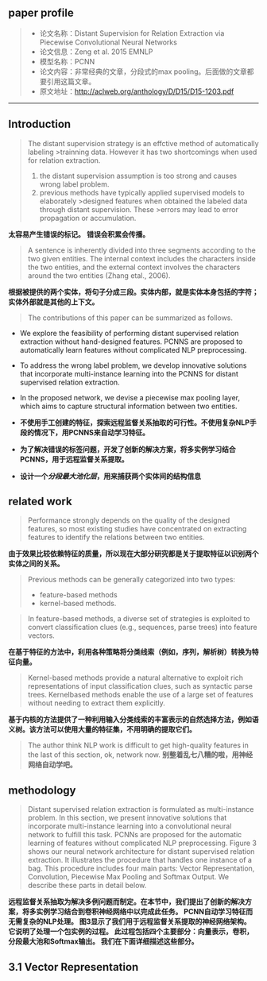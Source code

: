 ## paper profile
>- 论文名称：Distant Supervision for Relation Extraction via Piecewise Convolutional Neural Networks
>- 论文信息：Zeng et al. 2015 EMNLP
>- 模型名称：PCNN
>- 论文内容：非常经典的文章，分段式的max pooling。后面做的文章都要引用这篇文章。
>- 原文地址：http://aclweb.org/anthology/D/D15/D15-1203.pdf
___
## Introduction  
>The distant supervision strategy is an effctive method of automatically labeling >trainning data. However it has two shortcomings when used for relation extraction.
>  1. the distant supervision assumption is too strong and causes wrong label problem.
>  2. previous methods have typically applied supervised models to elaborately >designed features when obtained the labeled data through distant supervision. These >errors may lead to error propagation or accumulation.  

  **太容易产生错误的标记。**
  **错误会积累会传播。**

>A sentence is inherently divided into three segments according to the two given entities. The internal context includes the characters inside
the two entities, and the external context involves the characters around the two entities (Zhang etal., 2006).

**根据被提供的两个实体，将句子分成三段。实体内部，就是实体本身包括的字符；实体外部就是其他的上下文。**

>The contributions of this paper can be summarized as follows.  
  - We explore the feasibility of performing distant supervised relation extraction without hand-designed features. PCNNS are proposed to automatically learn features without complicated NLP preprocessing.
  - To address the wrong label problem, we develop innovative solutions that incorporate multi-instance learning into the PCNNS for distant supervised relation extraction.
  - In the proposed network, we devise a piecewise max pooling layer, which aims to capture structural information between two entities.

- **不使用手工创建的特征，探索远程监督关系抽取的可行性。不使用复杂NLP手段的情况下，用PCNNS来自动学习特征。**
- **为了解决错误的标签问题，开发了创新的解决方案，将多实例学习结合PCNNS，用于远程监督关系提取。**
- **设计一个*分段最大池化层*，用来捕获两个实体间的结构信息**

## related work

>Performance strongly depends on the quality of the designed features, so most existing studies have concentrated on extracting features to identify the relations between two entities.

**由于效果比较依赖特征的质量，所以现在大部分研究都是关于提取特征以识别两个实体之间的关系。**

>Previous methods can be generally categorized into two types:
>  - feature-based methods
>  - kernel-based methods.

>In feature-based methods, a diverse set of strategies is exploited to convert classification clues (e.g., sequences, parse trees) into feature vectors.

**在基于特征的方法中，利用各种策略将分类线索（例如，序列，解析树）转换为特征向量。**

>Kernel-based methods provide a natural alternative to exploit rich representations of input classification clues, such as syntactic parse trees. Kernelbased methods enable the use of a large set of features without needing to extract them explicitly.

**基于内核的方法提供了一种利用输入分类线索的丰富表示的自然选择方法，例如语义树。该方法可以使用大量的特征集，不用明确的提取它们。**

>The author think NLP work is difficult to get high-quality features in the last of this section, ok, network now.
**别整着乱七八糟的啦，用神经网络自动学吧。**

## methodology
>Distant supervised relation extraction is formulated as multi-instance problem. In this section, we present innovative solutions that incorporate multi-instance learning into a convolutional neural network to fulfill this task. PCNNs are proposed for the automatic learning of features without complicated NLP preprocessing. Figure 3 shows our neural network architecture for distant supervised relation extraction. It illustrates the procedure that handles one instance of a bag. This procedure includes four main parts: Vector Representation, Convolution, Piecewise Max Pooling and Softmax Output. We describe these parts in detail below.

**远程监督关系抽取为解决多例问题而制定。在本节中，我们提出了创新的解决方案，将多实例学习结合到卷积神经网络中以完成此任务。 PCNN自动学习特征而无需复杂的NLP处理。 图3显示了我们用于远程监督关系提取的神经网络架构。 它说明了处理一个包实例的过程。 此过程包括四个主要部分：向量表示，卷积，分段最大池和Softmax输出。 我们在下面详细描述这些部分。**

## 3.1  Vector Representation
